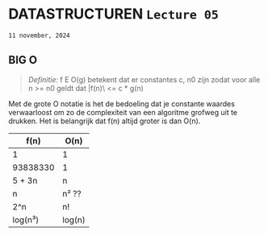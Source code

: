 # DATASTRUCTUREN `Lecture 05`

`11 november, 2024`

## BIG O


> *Definitie:* f E O(g) betekent dat er constantes c, n0 zijn zodat voor alle n >= n0 geldt dat |f(n)\ <= c * g(n)

Met de grote O notatie is het de bedoeling dat je constante waardes verwaarloost om zo de complexiteit van een algoritme grofweg uit te drukken. Het is belangrijk dat f(n) altijd groter is dan O(n).

| f(n) | O(n) |
| --- | --- |
| 1 | 1 |
|93838330 | 1 |
| 5 + 3n | n |
| n | n² ??|
| 2^n | n! |
| log(n³) | log(n) |
